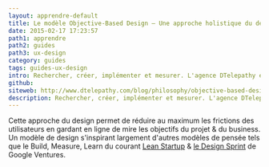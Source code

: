 ```yaml
---
layout: apprendre-default
title: Le modèle Objective-Based Design – Une approche holistique du design de produit
date: 2015-02-17 17:23:57
path1: apprendre
path2: guides
path3: ux-design
category: guides
tags: guides-ux-design
intro: Rechercher, créer, implémenter et mesurer. L'agence DTelepathy expose sa philosophie basée sur des phases itératives de recherche, de stratégies et de design.
github: 
siteweb: http://www.dtelepathy.com/blog/philosophy/objective-based-design-creative-approach-to-solving-business-challenge
description: Rechercher, créer, implémenter et mesurer. L'agence DTelepathy expose sa philosophie du travail basée sur des phases itératives de recherche, de stratégies et de design.
---
```


Cette approche du design permet de réduire au maximum les frictions des utilisateurs en gardant en ligne de mire les objectifs du projet & du business. Un modèle de design s'inspirant largement d'autres modèles de pensée tels que le Build, Measure, Learn du courant <a href="http://theleanstartup.com/principles" target="_blank">Lean Startup</a> & <a href="http://www.gv.com/sprint/" target="_blank">le Design Sprint</a> de Google Ventures.